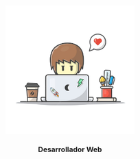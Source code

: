 <p align = "center" width="200px">
  <img src = "https://github.com/steven55sol/steven55sol/blob/main/logo-person.png" width="300px" />  
  <h3 align="center">Desarrollador Web</h3>
</p>

